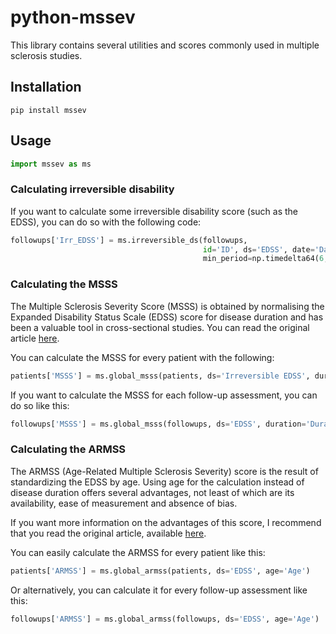 # python-mssev

This library contains several utilities and scores commonly used in multiple
sclerosis studies.

## Installation

```shell
pip install mssev
```

## Usage

```python
import mssev as ms
```

### Calculating irreversible disability

If you want to calculate some irreversible disability score (such as the EDSS),
you can do so with the following code:

```python
followups['Irr_EDSS'] = ms.irreversible_ds(followups,
                                           id='ID', ds='EDSS', date='Date',
                                           min_period=np.timedelta64(6, 'M'))
```

### Calculating the MSSS

The Multiple Sclerosis Severity Score (MSSS) is obtained by normalising the
Expanded Disability Status Scale (EDSS) score for disease duration and has been
a valuable tool in cross-sectional studies. You can read the original article
[here](https://doi.org/10.1212/01.WNL.0000156155.19270.F8).

You can calculate the MSSS for every patient with the following:

```python
patients['MSSS'] = ms.global_msss(patients, ds='Irreversible EDSS', duration='Duration')
```

If you want to calculate the MSSS for each follow-up assessment, you can do so
like this:

```python
followups['MSSS'] = ms.global_msss(followups, ds='EDSS', duration='Duration')
```

### Calculating the ARMSS

The ARMSS (Age-Related Multiple Sclerosis Severity) score is the result of
standardizing the EDSS by age. Using age for the calculation instead of disease
duration offers several advantages, not least of which are its availability,
ease of measurement and absence of bias.

If you want more information on the advantages of this score, I recommend that
you read the original article, available [here](https://doi.org/10.1177%2F1352458517690618).

You can easily calculate the ARMSS for every patient like this:

```python
patients['ARMSS'] = ms.global_armss(patients, ds='EDSS', age='Age')
```

Or alternatively, you can calculate it for every follow-up assessment like this:

```python
followups['ARMSS'] = ms.global_armss(followups, ds='EDSS', age='Age')
```